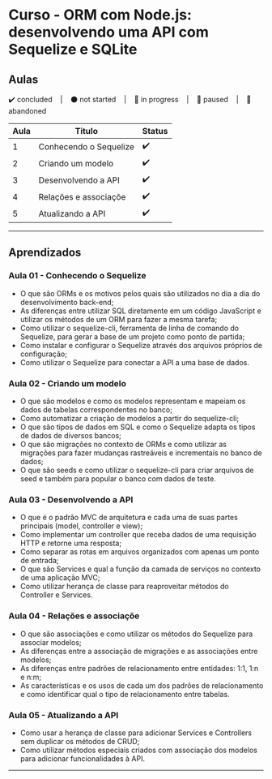 # Curso - ORM com Node.js: desenvolvendo uma API com Sequelize e SQLite

## Aulas
<p>
  ✔️ concluded &nbsp;&nbsp;&nbsp;|&nbsp;&nbsp;&nbsp;
  ⚫ not started &nbsp;&nbsp;&nbsp;|&nbsp;&nbsp;&nbsp;
  🔵 in progress &nbsp;&nbsp;&nbsp;|&nbsp;&nbsp;&nbsp;
  🔶 paused &nbsp;&nbsp;&nbsp;|&nbsp;&nbsp;&nbsp;
  🔴 abandoned 
</p>

| Aula | Titulo | Status |
| --- | --- | --- |
| 1 | Conhecendo o Sequelize | ✔️ |
| 2 | Criando um modelo | ✔️ |
| 3 | Desenvolvendo a API | ✔️ |
| 4 | Relações e associaçõe | ✔️ |
| 5 | Atualizando a API | ✔️ |

---

## Aprendizados

### Aula 01 - Conhecendo o Sequelize
<ul>
  <li>O que são ORMs e os motivos pelos quais são utilizados no dia a dia do desenvolvimento back-end;</li>
  <li>As diferenças entre utilizar SQL diretamente em um código JavaScript e utilizar os métodos de um ORM para fazer a mesma tarefa;</li>
  <li>Como utilizar o sequelize-cli, ferramenta de linha de comando do Sequelize, para gerar a base de um projeto como ponto de partida;</li>
  <li>Como instalar e configurar o Sequelize através dos arquivos próprios de configuração;</li>
  <li>Como utilizar o Sequelize para conectar a API a uma base de dados.</li>
</ul>

### Aula 02 - Criando um modelo
<ul>
  <li>O que são modelos e como os modelos representam e mapeiam os dados de tabelas correspondentes no banco;</li>
  <li>Como automatizar a criação de modelos a partir do sequelize-cli;</li>
  <li>O que são tipos de dados em SQL e como o Sequelize adapta os tipos de dados de diversos bancos;</li>
  <li>O que são migrações no contexto de ORMs e como utilizar as migrações para fazer mudanças rastreáveis e incrementais no banco de dados;</li>
  <li>O que são seeds e como utilizar o sequelize-cli para criar arquivos de seed e também para popular o banco com dados de teste.</li>
</ul>

### Aula 03 - Desenvolvendo a API
<ul>
  <li>O que é o padrão MVC de arquitetura e cada uma de suas partes principais (model, controller e view);</li>
  <li>Como implementar um controller que receba dados de uma requisição HTTP e retorne uma resposta;</li>
  <li>Como separar as rotas em arquivos organizados com apenas um ponto de entrada;</li>
  <li>O que são Services e qual a função da camada de serviços no contexto de uma aplicação MVC;</li>
  <li>Como utilizar herança de classe para reaproveitar métodos do Controller e Services.</li>
</ul>

### Aula 04 - Relações e associaçõe
<ul>
  <li>O que são associações e como utilizar os métodos do Sequelize para associar modelos;</li>
  <li>As diferenças entre a associação de migrações e as associações entre modelos;</li>
  <li>As diferenças entre padrões de relacionamento entre entidades: 1:1, 1:n e n:m;</li>
  <li>As características e os usos de cada um dos padrões de relacionamento e como identificar qual o tipo de relacionamento entre tabelas.</li>
</ul>

### Aula 05 - Atualizando a API
<ul>
  <li>Como usar a herança de classe para adicionar Services e Controllers sem duplicar os métodos de CRUD;</li>
  <li>Como utilizar métodos especiais criados com associação dos modelos para adicionar funcionalidades à API.</li>
</ul>

---
